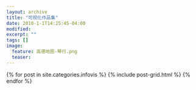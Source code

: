 ```yaml
---
layout: archive
title: "可视化作品集"
date: 2018-1-1T14:25:45-04:00
modified:
excerpt: ""
tags: []
image: 
  feature: 高德地图-琴行.png   
  teaser:
---
```



<div class="tiles">
{% for post in site.categories.infovis %}
  {% include post-grid.html %}
{% endfor %}
</div><!-- /.tiles 把所有categories 有 infovis 的列出来-->